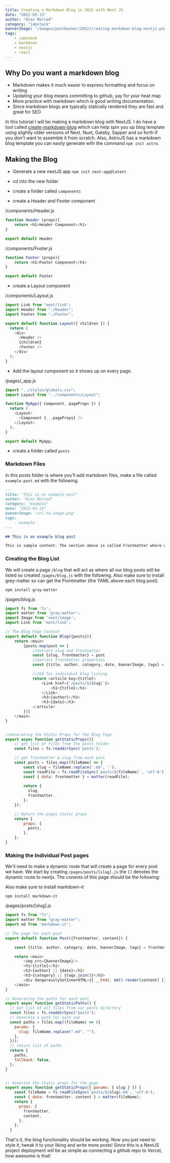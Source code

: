 ```yaml
---
title: Creating a Markdown Blog in 2022 with Next JS
date: "2022-03-13"
author: "Alex Merced"
category: "jamstack"
bannerImage: "/images/postbanner/2022/creating-markdown-blog-nextjs.png"
tags:
    - jamstack
    - markdown
    - nextjs
    - react
---
```


## Why Do you want a markdown blog

- Markdown makes it much easier to express formatting and focus on writing
- Updating your blog means committing to github, yay for your heat map
- More practice with markdown which is good writing documentation.
- Since markdown blogs are typically statically rendered they are fast and great for SEO

In this tutorial I will be making a markdown blog with NextJS. I do have a tool called [create-markdown-blog](https://www.npmjs.com/package/create-markdown-blog) which can help spin you up blog template using slightly older versions of Next, Nuxt, Gatsby, Sapper and so forth if you don't want to assemble it from scratch. Also, AstroJS has a markdown blog template you can easily generate with the command `npm init astro`. 

## Making the Blog

- Generate a new nextJS app `npm init next-app@latest`

- cd into the new folder

- create a folder called `components`

- create a Header and Footer component

/components/Header.js

```js
function Header (props){
    return <h1>Header Component</h1>
}

export default Header
```

/components/Footer.js

```js
function Footer (props){
    return <h1>Footer Component</h1>
}

export default Footer
```

- create a Layout component

/components/Layout.js
```js
import Link from "next/link";
import Header from "./Header";
import Footer from "./Footer";

export default function Layout({ children }) {
  return (
    <div>
      <Header />
      {children}
      <Footer />
    </div>
  );
}
```

- Add the layout component so it shows up on every page.

/pages/_app.js
```js
import "../styles/globals.css";
import Layout from "../components/Layout";

function MyApp({ Component, pageProps }) {
  return (
    <Layout>
      <Component {...pageProps} />
    </Layout>
  );
}

export default MyApp;
```

- create a folder called `posts`

### Markdown Files

In this posts folder is where you'll add markdown files, make a file called `example-post.md` with the following.

```md
---
title: "This is an example post"
author: "Alex Merced"
category: "example"
date: "2022-03-13"
bannerImage: "url-to-image.png"
tags:
    - example
---

## This is an example blog post

This is sample content. The section above is called Frontmatter where we can add post metadata like title and author. You can add as little or as many properties in the frontmatter using YAML syntax.
```

### Creating the Blog List

We will create a page `/blog` that will act as where all our blog posts will be listed so created `/pages/blog.js` with the following. Also make sure to install grey-matter so can get the Frontmatter (the YAML above each blog post).

`npm install gray-matter`

/pages/blog.js

```js
import fs from 'fs';
import matter from 'gray-matter';
import Image from 'next/image';
import Link from 'next/link';

// The Blog Page Content
export default function Blog({posts}){
    return <main>
        {posts.map(post => {
            //extract slug and frontmatter
            const {slug, frontmatter} = post
            //extract frontmatter properties
            const {title, author, category, date, bannerImage, tags} = frontmatter

            //JSX for individual blog listing
            return <article key={title}>
                <Link href={`/posts/${slug}`}>
                    <h1>{title}</h1>
                </Link>
                <h3>{author}</h3>
                <h3>{date}</h3>
            </article>
        })}
    </main>
}


//Generating the Static Props for the Blog Page
export async function getStaticProps(){
    // get list of files from the posts folder
    const files = fs.readdirSync('posts');

    // get frontmatter & slug from each post
    const posts = files.map((fileName) => {
        const slug = fileName.replace('.md', '');
        const readFile = fs.readFileSync(`posts/${fileName}`, 'utf-8');
        const { data: frontmatter } = matter(readFile);
        
        return {
          slug,
          frontmatter,
        };
    });

    // Return the pages static props
    return {
        props: {
          posts,
        },
    };
}
```

### Making the Individual Post pages

We'll need to make a dynamic route that will create a page for every post we have. We start by creating `/pages/posts/[slug].js` the `[]` denotes the dynamic route to nextjs. The conents of this page should be the following:

Also make sure to install markdown-it

`npm install markdown-it`

/pages/posts/[slug].js
```js
import fs from "fs";
import matter from "gray-matter";
import md from 'markdown-it';

// The page for each post
export default function Post({frontmatter, content}) {

    const {title, author, category, date, bannerImage, tags} = frontmatter

    return <main>
        <img src={bannerImage}/>
        <h1>{title}</h1>
        <h2>{author} || {date}</h2>
        <h3>{category} || {tags.join()}</h3>
        <div dangerouslySetInnerHTML={{ __html: md().render(content) }} />
    </main>
}

// Generating the paths for each post
export async function getStaticPaths() {
  // Get list of all files from our posts directory
  const files = fs.readdirSync("posts");
  // Generate a path for each one
  const paths = files.map((fileName) => ({
    params: {
      slug: fileName.replace(".md", ""),
    },
  }));
  // return list of paths
  return {
    paths,
    fallback: false,
  };
}


// Generate the static props for the page
export async function getStaticProps({ params: { slug } }) {
    const fileName = fs.readFileSync(`posts/${slug}.md`, 'utf-8');
    const { data: frontmatter, content } = matter(fileName);
    return {
      props: {
        frontmatter,
        content,
      },
    };
  }
```

That's it, the blog functionality should be working. Now you just need to style it, tweak it to your liking and write more posts! Since this is a NextJS project deployment will be as simple as connecting a github repo to Vercel, how awesome is that!